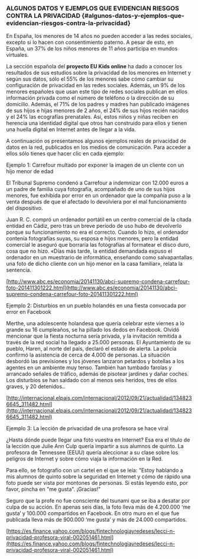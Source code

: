 ### ALGUNOS DATOS Y EJEMPLOS QUE EVIDENCIAN RIESGOS CONTRA LA PRIVACIDAD {#algunos-datos-y-ejemplos-que-evidencian-riesgos-contra-la-privacidad}

En España, los menores de 14 años no pueden acceder a las redes sociales, excepto si lo hacen con consentimiento paterno. A pesar de esto, en España, un 37% de los niños menores de 11 años participa en mundos virtuales.

La sección española del **proyecto EU Kids online** ha dado a conocer los resultados de sus estudios sobre la privacidad de los menores en Internet y según sus datos, sólo el 55% de los menores sabe cómo cambiar su configuración de privacidad en las redes sociales. Además, un 9% de los menores españoles que usan este tipo de redes sociales publican en ellos información privada como el número de teléfono o la dirección de su domicilio. Además, el 71% de los padres y madres han publicado imágenes de sus hijos e hijas menores de 2 años, el 24% de sus hijos recién nacidos y el 24% las ecografías prenatales. Así, estos niños y niñas reciben en herencia una identidad digital que otros han construido para ellos y tienen una huella digital en Internet antes de llegar a la vida.

A continuación os presentamos algunos ejemplos reales de privacidad de datos en la red, publicados en los medios de comunicación. Para acceder a ellos sólo tienes que hacer clic en cada ejemplo:

Ejemplo 1: Carrefour multado por exponer la imagen de un cliente con un hijo menor de edad

El Tribunal Supremo condenó a Carrefour a indemnizar con 12.000 euros a un padre de familia cuya fotografía, acompañado de uno de sus hijos menores, fue exhibida por error en un ordenador que la compañía puso a la venta después de que el afectado lo devolviera por el mal funcionamiento del dispositivo.

Juan R. C. compró un ordenador portátil en un centro comercial de la citada entidad en Cádiz, pero tras un breve período de uso hubo de devolverlo porque su funcionamiento no era el correcto. Cuando lo hizo, el ordenador contenía fotografías suyas, su esposa e hijos menores, pero la entidad comercial le aseguró que borraría las fotografías al formatear el disco duro, cosa que no hizo. «Días más tarde, la entidad demandada expuso el ordenador en un muestrario de informática, enseñando como salvapantallas una foto de dicho cliente con un hijo menor en la casa familiar», relata la sentencia.

[http://www.abc.es/economia/20141130/abci-supremo-condena-carrefour-foto-201411301222.html](http://www.abc.es/economia/20141130/abci-supremo-condena-carrefour-foto-201411301222.html)

Ejemplo 2: Disturbios en un pueblo holandés en una fiesta convocada por error en Facebook

Merthe, una adolescente holandesa que quería celebrar este viernes a lo grande su 16 cumpleaños, se ha pillado los dedos en Facebook. Olvidó mencionar que la fiesta nocturna sería privada, y la invitación remitida a través de la red social ha llegado a 25.000 personas. El Ayuntamiento de su pueblo, Haren, al norte del país, declaró el estado de alerta. La policía confirmó la asistencia de cerca de 4.000 de personas. La situación desbordó las previsiones y los jóvenes lanzaron petardos y botellas a los agentes en un ambiente muy tenso. También han tumbado farolas y arrancado señales de tráfico, además de pisotear jardines y dañar coches. Los disturbios se han saldado con al menos seis heridos, tres de ellos graves, y 20 detenidos..

[http://internacional.elpais.com/internacional/2012/09/21/actualidad/1348236645_311482.html](http://internacional.elpais.com/internacional/2012/09/21/actualidad/1348236645_311482.html)

Ejemplo 3: La lección de privacidad de una profesora se hace viral

¿Hasta dónde puede llegar una foto vuestra en Internet? Esa era el título de la lección que Julie Ann Culp quería impartir a sus alumnos de quinto. La profesora de Tennessee (EEUU) quería aleccionar a su clase sobre los peligros de Internet y sobre cómo viaja la información en la Red.

Para ello, se fotografío con un cartel en el que se leía: &quot;Estoy hablando a mis alumnos de quinto sobre la seguridad en Internet y cómo de rápido una foto puede ser vista por montones de personas. Si estás leyendo esto, por favor, pincha en &quot;me gusta&quot;. ¡Gracias!&quot;

Seguro que la profe no fue consciente del tsunami que se iba a desatar por culpa de su acción. En apenas seis días, la foto lleva más de 4.200.000 ‘me gusta‘ y 100.000 compartidos en Facebook. En otro muro en el que fue publicada lleva más de 900.000 ‘me gusta’ y más de 24.000 compartidos.

[https://es.finance.yahoo.com/blogs/fintechnologiayredeses/lecci-n-privacidad-profesora-viral-002051461.html](https://es.finance.yahoo.com/blogs/fintechnologiayredeses/lecci-n-privacidad-profesora-viral-002051461.html)